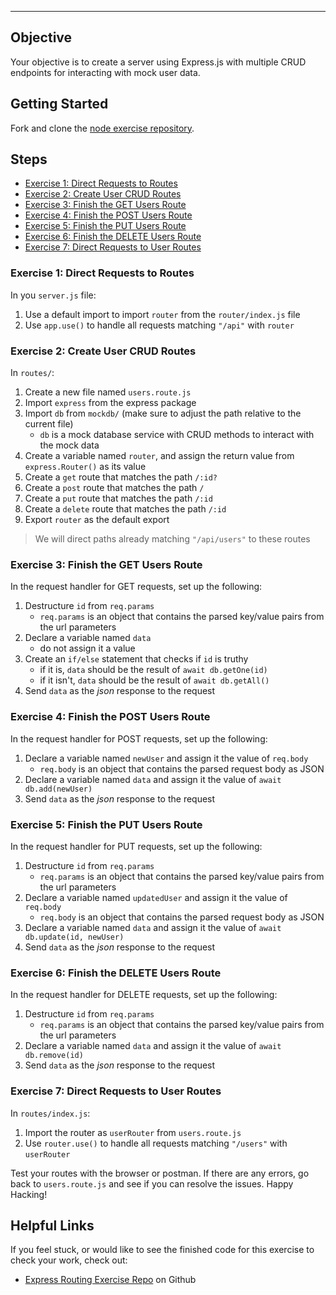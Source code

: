 
---

## Objective

Your objective is to create a server using Express.js with multiple CRUD endpoints for interacting with mock user data.

## Getting Started

Fork and clone the [node exercise repository](https://github.com/Bryantellius/node-exercise).

## Steps

- [Exercise 1: Direct Requests to Routes](#exercise-1-direct-requests-to-routes)
- [Exercise 2: Create User CRUD Routes](#exercise-2-create-user-crud-routes)
- [Exercise 3: Finish the GET Users Route](#exercise-3-finish-the-get-users-route)
- [Exercise 4: Finish the POST Users Route](#exercise-4-finish-the-post-users-route)
- [Exercise 5: Finish the PUT Users Route](#exercise-5-finish-the-put-users-route)
- [Exercise 6: Finish the DELETE Users Route](#exercise-6-finish-the-delete-users-route)
- [Exercise 7: Direct Requests to User Routes](#exercise-7-direct-requests-to-user-routes)

### Exercise 1: Direct Requests to Routes

In you `server.js` file:

1. Use a default import to import `router` from the `router/index.js` file
2. Use `app.use()` to handle all requests matching `"/api"` with `router`

### Exercise 2: Create User CRUD Routes

In `routes/`:

1. Create a new file named `users.route.js`
2. Import `express` from the express package
3. Import `db` from `mockdb/` (make sure to adjust the path relative to the current file)
   - `db` is a mock database service with CRUD methods to interact with the mock data
4. Create a variable named `router`, and assign the return value from `express.Router()` as its value
5. Create a `get` route that matches the path `/:id?`
6. Create a `post` route that matches the path `/`
7. Create a `put` route that matches the path `/:id`
8. Create a `delete` route that matches the path `/:id`
9. Export `router` as the default export

> We will direct paths already matching `"/api/users"` to these routes

### Exercise 3: Finish the GET Users Route

In the request handler for GET requests, set up the following:

1. Destructure `id` from `req.params`
   - `req.params` is an object that contains the parsed key/value pairs from the url parameters
2. Declare a variable named `data`
   - do not assign it a value
3. Create an `if/else` statement that checks if `id` is truthy
   - if it is, `data` should be the result of `await db.getOne(id)`
   - if it isn't, `data` should be the result of `await db.getAll()`
4. Send `data` as the _json_ response to the request

### Exercise 4: Finish the POST Users Route

In the request handler for POST requests, set up the following:

1. Declare a variable named `newUser` and assign it the value of `req.body`
   - `req.body` is an object that contains the parsed request body as JSON
2. Declare a variable named `data` and assign it the value of `await db.add(newUser)`
3. Send `data` as the _json_ response to the request

### Exercise 5: Finish the PUT Users Route

In the request handler for PUT requests, set up the following:

1. Destructure `id` from `req.params`
   - `req.params` is an object that contains the parsed key/value pairs from the url parameters
2. Declare a variable named `updatedUser` and assign it the value of `req.body`
   - `req.body` is an object that contains the parsed request body as JSON
3. Declare a variable named `data` and assign it the value of `await db.update(id, newUser)`
4. Send `data` as the _json_ response to the request

### Exercise 6: Finish the DELETE Users Route

In the request handler for DELETE requests, set up the following:

1. Destructure `id` from `req.params`
   - `req.params` is an object that contains the parsed key/value pairs from the url parameters
2. Declare a variable named `data` and assign it the value of `await db.remove(id)`
3. Send `data` as the _json_ response to the request

### Exercise 7: Direct Requests to User Routes

In `routes/index.js`:

1. Import the router as `userRouter` from `users.route.js`
2. Use `router.use()` to handle all requests matching `"/users"` with `userRouter`

Test your routes with the browser or postman. If there are any errors, go back to `users.route.js` and see if you can resolve the issues. Happy Hacking!

## Helpful Links

If you feel stuck, or would like to see the finished code for this exercise to check your work, check out:

<!-- - [React #4: React Hooks Exercise Video](https://vimeo.com/743441262) on Vimeo -->

- [Express Routing Exercise Repo](https://github.com/Bryantellius/node-exercise/tree/http-express-server) on Github
